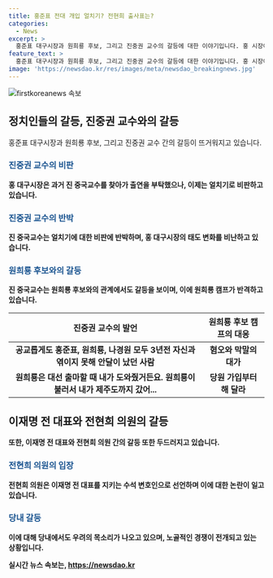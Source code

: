```yaml
---
title: 홍준표 전대 개입 얼치기? 전현희 출사표는?
categories:
  - News
excerpt: >
  홍준표 대구시장과 원희룡 후보, 그리고 진중권 교수의 갈등에 대한 이야기입니다. 홍 시장이 얼치기 좌파로 비판하는 진 교수에 대해 진의 과거와 관련된 이야기가 나왔습니다. 이어서 원희룡 후보와의 관계도 다뤄졌고, 해당 당사자들의 발끈한 반응과 논쟁이 소개되었습니다. 다음으로는 전현희 의원과 이재명 전 대표, 그리고 더불어민주당 내의 격돌에 대한 내용이 소개되었습니다. 이 경쟁적인 상황에서 여러 인물들의 입장과 반응이 소개되었습니다. 이와 같은 파편화된 상황 속에서도 검찰의 소환 조사를 앞둔 이 전 대표의 상황에 대한 의문도 소개되었습니다.
feature_text: >
  홍준표 대구시장과 원희룡 후보, 그리고 진중권 교수의 갈등에 대한 이야기입니다. 홍 시장이 얼치기 좌파로 비판하는 진 교수에 대해 진의 과거와 관련된 이야기가 나왔습니다. 이어서 원희룡 후보와의 관계도 다뤄졌고, 해당 당사자들의 발끈한 반응과 논쟁이 소개되었습니다. 다음으로는 전현희 의원과 이재명 전 대표, 그리고 더불어민주당 내의 격돌에 대한 내용이 소개되었습니다. 이 경쟁적인 상황에서 여러 인물들의 입장과 반응이 소개되었습니다. 이와 같은 파편화된 상황 속에서도 검찰의 소환 조사를 앞둔 이 전 대표의 상황에 대한 의문도 소개되었습니다.
image: 'https://newsdao.kr/res/images/meta/newsdao_breakingnews.jpg'
---
```


<p><img src="https://newsdao.kr/res/images/meta/newsdao_breakingnews.jpg" alt="firstkoreanews 속보" /></p>

<h2 data-ke-size="size26">정치인들의 갈등, 진중권 교수와의 갈등</h2>

<p data-ke-size="size16">홍준표 대구시장과 원희룡 후보, 그리고 진중권 교수 간의 갈등이 뜨거워지고 있습니다.</p>

<h3><b><span style="color: #1a5490;">진중권 교수의 비판</span><b></h3>

<p data-ke-size="size16">홍 대구시장은 과거 진 중국교수를 찾아가 출연을 부탁했으나, 이제는 얼치기로 비판하고 있습니다.</p>

<h3><b><span style="color: #1a5490;">진중권 교수의 반박</span><b></h3>

<p data-ke-size="size16">진 중국교수는 얼치기에 대한 비판에 반박하며, 홍 대구시장의 태도 변화를 비난하고 있습니다.</p>

<h3><b><span style="color: #1a5490;">원희룡 후보와의 갈등</span><b></h3>

<p data-ke-size="size16">진 중국교수는 원희룡 후보와의 관계에서도 갈등을 보이며, 이에 원희룡 캠프가 반격하고 있습니다.</p>

<table>
<thead>
<tr>
<th><b>진중권 교수의 발언</b></th>
<th><b>원희룡 후보 캠프의 대응</b></th>
</tr>
</thead>
<tbody>
<tr>
<td style="text-align: center; height: 17px;"><b>공교롭게도 홍준표, 원희룡, 나경원 모두 3년전 자신과 엮이지 못해 안달이 났던 사람</b></td>
<td style="text-align: center; height: 17px;"><b>혐오와 막말의 대가</b></td>
</tr>
<tr>
<td style="text-align: center; height: 17px;"><b>원희룡은 대선 출마할 때 내가 도와줬거든요. 원희룡이 불러서 내가 제주도까지 갔어...</b></td>
<td style="text-align: center; height: 17px;"><b>당원 가입부터 해 달라</b></td>
</tr>
</tbody>
</table>

<h2 data-ke-size="size26">이재명 전 대표와 전현희 의원의 갈등</h2>

<p data-ke-size="size16">또한, 이재명 전 대표와 전현희 의원 간의 갈등 또한 두드러지고 있습니다.</p>

<h3><b><span style="color: #1a5490;">전현희 의원의 입장</span><b></h3>

<p data-ke-size="size16">전현희 의원은 이재명 전 대표를 지키는 수석 변호인으로 선언하며 이에 대한 논란이 일고 있습니다.</p>

<h3><b><span style="color: #1a5490;">당내 갈등</span><b></h3>

<p data-ke-size="size16">이에 대해 당내에서도 우려의 목소리가 나오고 있으며, 노골적인 경쟁이 전개되고 있는 상황입니다.</p>
실시간 뉴스 속보는, <a href="https://newsdao.kr" rel="dofollow">https://newsdao.kr</a>


